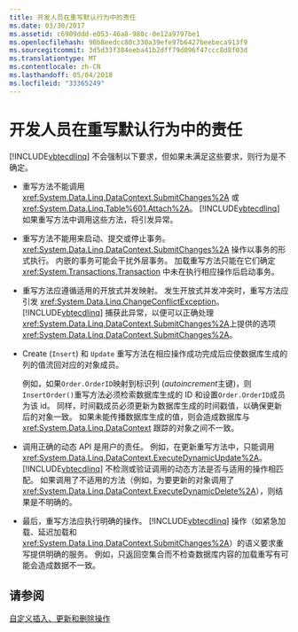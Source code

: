 ```yaml
---
title: 开发人员在重写默认行为中的责任
ms.date: 03/30/2017
ms.assetid: c6909ddd-e053-46a8-980c-0e12a9797be1
ms.openlocfilehash: 90b8eedcc80c330a39efe97b6427beebeca913f9
ms.sourcegitcommit: 3d5d33f384eeba41b2dff79d096f47ccc8d8f03d
ms.translationtype: MT
ms.contentlocale: zh-CN
ms.lasthandoff: 05/04/2018
ms.locfileid: "33365249"
---
```

# <a name="responsibilities-of-the-developer-in-overriding-default-behavior"></a>开发人员在重写默认行为中的责任
[!INCLUDE[vbtecdlinq](../../../../../../includes/vbtecdlinq-md.md)] 不会强制以下要求，但如果未满足这些要求，则行为是不确定。  
  
-   重写方法不能调用<xref:System.Data.Linq.DataContext.SubmitChanges%2A> 或 <xref:System.Data.Linq.Table%601.Attach%2A>。 [!INCLUDE[vbtecdlinq](../../../../../../includes/vbtecdlinq-md.md)] 如果重写方法中调用这些方法，将引发异常。  
  
-   重写方法不能用来启动、提交或停止事务。 <xref:System.Data.Linq.DataContext.SubmitChanges%2A> 操作以事务的形式执行。 内嵌的事务可能会干扰外层事务。 加载重写方法只能在它们确定 <xref:System.Transactions.Transaction> 中未在执行相应操作后启动事务。  
  
-   重写方法应遵循适用的开放式并发映射。 发生开放式并发冲突时，重写方法应引发 <xref:System.Data.Linq.ChangeConflictException>。 [!INCLUDE[vbtecdlinq](../../../../../../includes/vbtecdlinq-md.md)] 捕获此异常，以便可以正确处理<xref:System.Data.Linq.DataContext.SubmitChanges%2A>上提供的选项<xref:System.Data.Linq.DataContext.SubmitChanges%2A>。  
  
-   Create (`Insert`) 和 `Update` 重写方法在相应操作成功完成后应使数据库生成的列的值流回对应的对象成员。  
  
     例如，如果`Order.OrderID`映射到标识列 (*autoincrement*主键)，则`InsertOrder()`重写方法必须检索数据库生成的 ID 和设置`Order.OrderID`成员为该 id。 同样，时间戳成员必须更新为数据库生成的时间戳值，以确保更新后的对象一致。 如果未能传播数据库生成的值，则会造成数据库与 <xref:System.Data.Linq.DataContext> 跟踪的对象之间不一致。  
  
-   调用正确的动态 API 是用户的责任。 例如，在更新重写方法中，只能调用 <xref:System.Data.Linq.DataContext.ExecuteDynamicUpdate%2A>。 [!INCLUDE[vbtecdlinq](../../../../../../includes/vbtecdlinq-md.md)] 不检测或验证调用的动态方法是否与适用的操作相匹配。 如果调用了不适用的方法（例如，为要更新的对象调用了 <xref:System.Data.Linq.DataContext.ExecuteDynamicDelete%2A>），则结果是不明确的。  
  
-   最后，重写方法应执行明确的操作。 [!INCLUDE[vbtecdlinq](../../../../../../includes/vbtecdlinq-md.md)] 操作（如紧急加载、延迟加载和 <xref:System.Data.Linq.DataContext.SubmitChanges%2A>）的语义要求重写提供明确的服务。 例如，只返回空集合而不检查数据库内容的加载重写有可能会造成数据不一致。  
  
## <a name="see-also"></a>请参阅  
 [自定义插入、更新和删除操作](../../../../../../docs/framework/data/adonet/sql/linq/customizing-insert-update-and-delete-operations.md)
